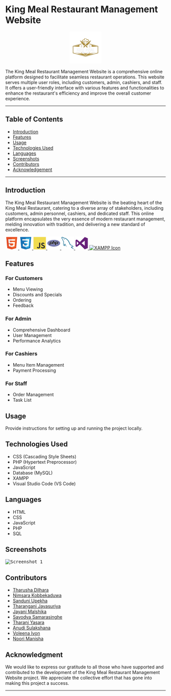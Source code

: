 # King Meal Restaurant Management Website

<p align="center">
  <img src="images/kingmeal.png" alt="King Meal Logo" width="100" height="100">
</p>

The King Meal Restaurant Management Website is a comprehensive online platform designed to facilitate seamless restaurant operations. This website serves multiple user roles, including customers, admin, cashiers, and staff. It offers a user-friendly interface with various features and functionalities to enhance the restaurant's efficiency and improve the overall customer experience.

---

## Table of Contents

- [Introduction](#introduction)
- [Features](#features)
- [Usage](#usage)
- [Technologies Used](#technologies-used)
- [Languages](#languages)
- [Screenshots](#screenshots)
- [Contributors](#contributors)
- [Acknowledgement](#acknowledgement)

---

## Introduction

The King Meal Restaurant Management Website is the beating heart of the King Meal Restaurant, catering to a diverse array of stakeholders, including customers, admin personnel, cashiers, and dedicated staff. This online platform encapsulates the very essence of modern restaurant management, melding innovation with tradition, and delivering a new standard of excellence.

<a href="https://developer.mozilla.org/en-US/docs/Web/HTML" target="_blank" rel="noreferrer"> 
  <img src="https://raw.githubusercontent.com/devicons/devicon/master/icons/html5/html5-original.svg" alt="html" width="40" height="40"/> 
</a>
<a href="https://developer.mozilla.org/en-US/docs/Web/CSS" target="_blank" rel="noreferrer"> 
  <img src="https://raw.githubusercontent.com/devicons/devicon/master/icons/css3/css3-original.svg" alt="css" width="40" height="40"/> 
</a>
<a href="https://developer.mozilla.org/en-US/docs/Web/JavaScript" target="_blank" rel="noreferrer"> 
  <img src="https://raw.githubusercontent.com/devicons/devicon/master/icons/javascript/javascript-original.svg" alt="javascript" width="40" height="40"/> 
</a>
<a href="https://www.php.net" target="_blank" rel="noreferrer"> 
  <img src="https://raw.githubusercontent.com/devicons/devicon/master/icons/php/php-original.svg" alt="php" width="40" height="40"/> 
</a>
<a href="https://www.mysql.com" target="_blank" rel="noreferrer"> 
  <img src="https://raw.githubusercontent.com/devicons/devicon/master/icons/mysql/mysql-original.svg" alt="mysql" width="40" height="40"/> 
</a>
<a href="https://code.visualstudio.com" target="_blank" rel="noreferrer"> 
  <img src="https://raw.githubusercontent.com/devicons/devicon/master/icons/visualstudio/visualstudio-plain.svg" alt="vscode" width="40" height="40"/> 
</a>
<a href="https://www.apachefriends.org/index.html" target="_blank" rel="noreferrer"> 
  <img src="https://img.icons8.com/windows/32/000000/xampp.png" alt="XAMPP Icon" title="XAMPP"> 
</a>


## Features

### For Customers
- Menu Viewing
- Discounts and Specials
- Ordering
- Feedback

### For Admin
- Comprehensive Dashboard
- User Management
- Performance Analytics

### For Cashiers
- Menu Item Management
- Payment Processing

### For Staff
- Order Management
- Task List

## Usage

Provide instructions for setting up and running the project locally.

## Technologies Used

- CSS (Cascading Style Sheets)
- PHP (Hypertext Preprocessor)
- JavaScript
- Database (MySQL)
- XAMPP
- Visual Studio Code (VS Code)

## Languages

- HTML
- CSS
- JavaScript
- PHP
- SQL


## Screenshots

<kbd><img src="screenshot1.png" alt="Screenshot 1" width="600"></kbd>

## Contributors

- [Tharusha Dilhara](https://github.com/tha-rusha)
- [Nimsara Kobbekaduwa](https://github.com/kobbekaduwa22)
- [Sanduni Upekha](https://github.com/SanduniUpekha)
- [Tharangani Jayasuriya](https://github.com/Thara-ngani)
- [Jayani Malshika](https://github.com/JayaniMalshika)
- [Savodya Samarasinghe](https://github.com/savodya)
- [Tharani Yasara](https://github.com/TharaniYasara)
- [Anudi Sulakshana](https://github.com/AnudiSulakshana)
- [Voleena Ivon](https://github.com/voleena)
- [Noori Manisha](https://github.com/noorimanisha)

## Acknowledgment

We would like to express our gratitude to all those who have supported and contributed to the development of the King Meal Restaurant Management Website project. We appreciate the collective effort that has gone into making this project a success.

---


